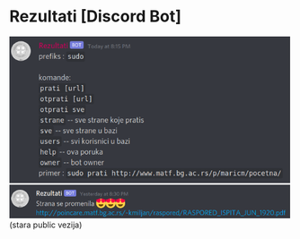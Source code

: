 # Rezultati [Discord Bot]
<img src="img/1.png" width="500px">
<img src="img/2.png" width="500px">
(stara public vezija)

